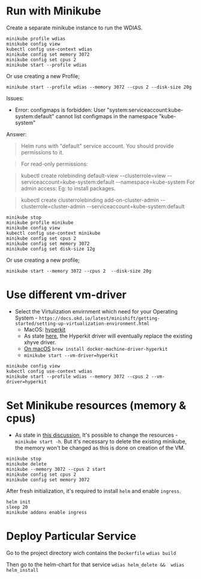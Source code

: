 # Run with Minikube

Create a separate minikube instance to run the WDIAS.
```
minikube profile wdias
minikube config view
kubectl config use-context wdias
minikube config set memory 3072
minikube config set cpus 2
minikube start --profile wdias
```

Or use creating a new Profile;
```
minikube start --profile wdias --memory 3072 --cpus 2 --disk-size 20g
```

Issues:
- Error: configmaps is forbidden: User "system:serviceaccount:kube-system:default" cannot list configmaps in the namespace "kube-system"

Answer: 
> Helm runs with "default" service account. You should provide permissions to it.

> For read-only permissions:

> kubectl create rolebinding default-view --clusterrole=view --serviceaccount=kube-system:default --namespace=kube-system
For admin access: Eg: to install packages.

> kubectl create clusterrolebinding add-on-cluster-admin --clusterrole=cluster-admin --serviceaccount=kube-system:default

```
minikube stop
minikube profile minikube
minikube config view
kubectl config use-context minikube
minikube config set cpus 2
minikube config set memory 3072
minikube config set disk-size 12g
```

Or use creating a new profile;
```
minikube start --memory 3072 --cpus 2  --disk-size 20g
```

# Use different vm-driver
- Select the Virtulization envirnment which need for your Operating System - `https://docs.okd.io/latest/minishift/getting-started/setting-up-virtualization-environment.html`
  - MacOS: [hyperkit](https://docs.okd.io/latest/minishift/getting-started/setting-up-virtualization-environment.html#setting-up-hyperkit-driver)
  - As state [here](https://github.com/kubernetes/minikube/blob/master/docs/drivers.md#hyperkit-driver), the Hyperkit driver will eventually replace the existing xhyve driver.
  - [On macOS](https://gist.github.com/inadarei/7c4f4340d65b0cc90d42d6382fb63130#gistcomment-2315322) `brew install docker-machine-driver-hyperkit`
  - `minikube start --vm-driver=hyperkit`
```
minikube config view
kubectl config use-context wdias
minikube start --profile wdias --memory 3072 --cpus 2 --vm-driver=hyperkit
```

# Set Minikube resources (memory & cpus)
- As state in [this discussion](https://github.com/kubernetes/minikube/issues/567), It's possible to change the resources - `minikube start -h`.
But it's necessary to delete the existing minikube, the memory won't be changed as this is done on creation of the VM. 
```
minikube stop
minikube delete
minikube --memory 3072 --cpus 2 start
minikube config set cpus 2
minikube config set memory 3072
```

After fresh initialization, it's required to install `helm` and enable `ingress`.
```
helm init
sleep 20
minikube addons enable ingress
```

# Deploy Particular Service

Go to the project directory wich contains the `Dockerfile`
`wdias build`

Then go to the helm-chart for that service
`wdias helm_delete &&  wdias helm_install`
